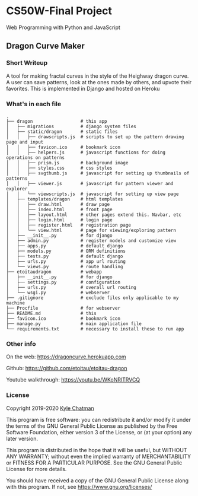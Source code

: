 # CS50W-Final Project
Web Programming with Python and JavaScript

## Dragon Curve Maker

### Short Writeup 
A tool for making fractal curves in the style of the Heighway dragon curve. A user can save patterns, look at the ones made by others, and upvote their favorites. This is implemented in Django and hosted on Heroku

### What's in each file
    .
    ├── dragon                  # this app
    │   ├── migrations          # django system files
    │   ├── static/dragon       # static files
    │   │   ├── drawscripts.js  # scripts to set up the pattern drawing page and input
    │   │   ├── favicon.ico     # bookmark icon
    │   │   ├── helpers.js      # javascript functions for doing operations on patterns
    │   │   ├── prism.js        # background image
    │   │   ├── styles.css      # css styles
    │   │   ├── svgthumb.js     # javascript for setting up thumbnails of patterns
    │   │   ├── viewer.js       # javascript for pattern viewer and explorer
    │   │   └── viewscripts.js  # javascript for setting up view page
    │   ├── templates/dragon    # html templates
    │   │   ├── draw.html       # draw page
    │   │   ├── index.html      # front page
    │   │   ├── layout.html     # other pages extend this. Navbar, etc
    │   │   ├── login.html      # login page
    │   │   ├── register.html   # registration page
    │   │   └── view.html       # page for viewing/exploring pattern
    │   ├── __init__.py         # for django
    │   ├── admin.py            # register models and customize view
    │   ├── apps.py             # default django
    │   ├── models.py           # ORM definitions 
    │   ├── tests.py            # default django
    │   ├── urls.py             # app url routing
    │   └── views.py            # route handling
    ├── etoitaudragon           # webapp
    │   ├── __init__.py         # for django
    │   ├── settings.py         # configuration
    │   ├── urls.py             # overall url routing
    │   └── wsgi.py             # webserver
    ├── .gitignore              # exclude files only applicable to my machine
    ├── Procfile                # for webserver
    ├── README.md               # this
    ├── favicon.ico             # bookmark icon
    ├── manage.py               # main application file
    └── requirements.txt        # necessary to install these to run app

### Other info
On the web:
https://dragoncurve.herokuapp.com

Github:
https://github.com/etoitau/etoitau-dragon

Youtube walkthrough:
https://youtu.be/WKoNRlTRVCQ

### License
Copyright 2019-2020 [Kyle Chatman](http://www.kchatman.com)

This program is free software: you can redistribute it and/or modify
it under the terms of the GNU General Public License as published by
the Free Software Foundation, either version 3 of the License, or
(at your option) any later version.

This program is distributed in the hope that it will be useful,
but WITHOUT ANY WARRANTY; without even the implied warranty of
MERCHANTABILITY or FITNESS FOR A PARTICULAR PURPOSE.  See the
GNU General Public License for more details.

You should have received a copy of the GNU General Public License
along with this program.  If not, see https://www.gnu.org/licenses/